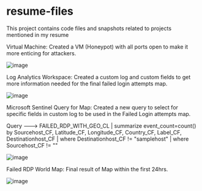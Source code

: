 # resume-files
This project contains code files and snapshots related to projects mentioned in my resume

Virtual Machine: Created a VM (Honeypot) with all ports open to make it more enticing for attackers.

![image](https://user-images.githubusercontent.com/113646254/195236210-28f2f807-04eb-46ee-b849-b0cc6f4a63ff.png)

Log Analytics Workspace: Created a custom log and custom fields to get more information needed for the final failed login attempts map.

![image](https://user-images.githubusercontent.com/113646254/195234188-4a776c39-7563-4364-aa81-31778faa1631.png)

Microsoft Sentinel Query for Map: Created a new query to select for specific fields in custom log to be used in the Failed Login attempts map.

Query ---> FAILED_RDP_WITH_GEO_CL | summarize event_count=count() by Sourcehost_CF, Latitude_CF, Longitude_CF, Country_CF, Label_CF, Destinationhost_CF | where Destinationhost_CF != "samplehost" | where Sourcehost_CF != ""

![image](https://user-images.githubusercontent.com/113646254/195234940-ee1f9e30-833b-408e-ad48-73d400005820.png)

Failed RDP World Map: Final result of Map within the first 24hrs.

![image](https://user-images.githubusercontent.com/113646254/195235017-a160064a-680b-4072-917f-9dada5675a4d.png)

